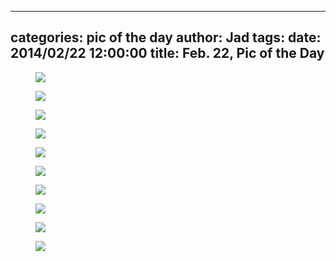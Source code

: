 
---
categories: pic of the day
author: Jad
tags: 
date: 2014/02/22 12:00:00
title: Feb. 22, Pic of the Day 
---

<figure>
<img src="/img/2014/02/22/img_2839_large.jpg" />
<figcaption></figcaption>
</figure>

<figure>
<img src="/img/2014/02/22/img_7330_large.jpg" />
<figcaption></figcaption>
</figure>

<figure>
<img src="/img/2014/02/22/img_7170_large.jpg" />
<figcaption></figcaption>
</figure>

<figure>
<img src="/img/2014/02/22/img_7191_large.jpg" />
<figcaption></figcaption>
</figure>

<figure>
<img src="/img/2014/02/22/img_7115_large.jpg" />
<figcaption></figcaption>
</figure>

<figure>
<img src="/img/2014/02/22/img_7375_large.jpg" />
<figcaption></figcaption>
</figure>

<figure>
<img src="/img/2014/02/22/img_7119_large.jpg" />
<figcaption></figcaption>
</figure>

<figure>
<img src="/img/2014/02/22/img_7326_large.jpg" />
<figcaption></figcaption>
</figure>

<figure>
<img src="/img/2014/02/22/img_2816_large.jpg" />
<figcaption></figcaption>
</figure>

<figure>
<img src="/img/2014/02/22/img_7270_large.jpg" />
<figcaption></figcaption>
</figure>
